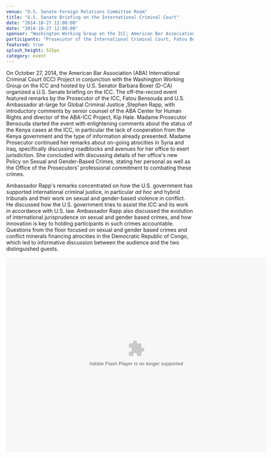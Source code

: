 ```yaml
---
venue: "U.S. Senate Foreign Relations Committee Room"
title: "U.S. Senate Briefing on the International Criminal Court"
date: "2014-10-27 12:00:00"
date: "2014-10-27 12:00:00"
sponsor: "Washington Working Group on the ICC; American Bar Association International Criminal Court Project"
participants: "Prosecutor of the International Criminal Court, Fatou Bensouda; U.S. Ambassador at-large for Global Criminal Justice, Stephen J. Rapp; moderated by Senior Counsel of American Bar Association (ABA) Center for Human Rights and Director of ABA International Criminal Court Project, Kip Hale "
featured: true
splash_height: 525px
category: event
---
```

On October 27, 2014, the American Bar Association (ABA) International Criminal Court (ICC) Project in conjunction with the Washington Working Group on the ICC and hosted by U.S. Senator Barbara Boxer (D-CA) organized a U.S. Senate briefing on the
ICC. The off-the-record event featured remarks by the Prosecutor of the ICC, Fatou Bensouda and U.S. Ambassador at-large for Global Criminal Justice
,Stephen Rapp, with introductory comments by senior counsel of the ABA Center for Human Rights and director of the ABA-ICC Project, Kip Hale. Madame Prosecutor Bensouda started the event with enlightening 
comments about the status of the Kenya cases at the ICC, in particular the lack of cooperation from the Kenya government and the type of information already presented. Madame Prosecutor continued her remarks about on-going atrocities
in Syria and Iraq, specifically discussing roadblocks and avenues for her office to exert jurisdiction. She concluded with discussing details of her office's new Policy on Sexual and Gender-Based Crimes,
stating her personal as well as the Office of the Prosecutors' professional commitment to combating these crimes. 

Ambassador Rapp's remarks concentrated on how the U.S. government has supported international criminal justice, in particular *ad hoc* and hybrid tribunals and their work on sexual and gender-based violence in conflict. 
He discussed how the U.S. government tries to assist the ICC and its work in accordance with U.S. law. Ambassador Rapp also discussed the evolution of international jurisprudence on sexual and gender based crimes,
and how innovation is key to holding participants in such crimes accountable. Questions from the floor focused on sexual and gender based crimes and conflict minerals financing atrocities
in the Democratic Republic of Congo, which led to informative discussion between the audience and the two distinguished guests. 

<object width="700" height="525"> <param name="flashvars" value="offsite=true&lang=en-us&page_show_url=%2Fphotos%2F126209453%40N05%2Fsets%2F72157646690480633%2Fshow%2F&page_show_back_url=%2Fphotos%2F126209453%40N05%2Fsets%2F72157646690480633%2F&set_id=72157646690480633&jump_to="></param> <param name="movie" value="https://www.flickr.com/apps/slideshow/show.swf?v=1811922554"></param> <param name="allowFullScreen" value="true"></param><embed type="application/x-shockwave-flash" src="https://www.flickr.com/apps/slideshow/show.swf?v=1811922554" allowFullScreen="true" flashvars="offsite=true&lang=en-us&page_show_url=%2Fphotos%2F126209453%40N05%2Fsets%2F72157646690480633%2Fshow%2F&page_show_back_url=%2Fphotos%2F126209453%40N05%2Fsets%2F72157646690480633%2F&set_id=72157646690480633&jump_to=" width="700" height="525"></embed></object>
